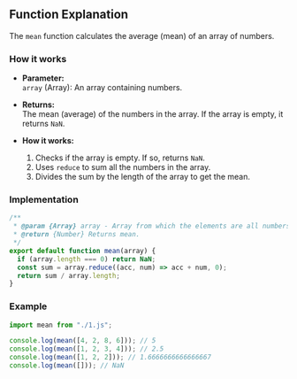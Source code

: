 ## Function Explanation

The `mean` function calculates the average (mean) of an array of numbers.

### How it works

- **Parameter:**  
  `array` (Array): An array containing numbers.

- **Returns:**  
  The mean (average) of the numbers in the array. If the array is empty, it
  returns `NaN`.

- **How it works:**
  1. Checks if the array is empty. If so, returns `NaN`.
  2. Uses `reduce` to sum all the numbers in the array.
  3. Divides the sum by the length of the array to get the mean.

### Implementation

```js
/**
 * @param {Array} array - Array from which the elements are all numbers.
 * @return {Number} Returns mean.
 */
export default function mean(array) {
  if (array.length === 0) return NaN;
  const sum = array.reduce((acc, num) => acc + num, 0);
  return sum / array.length;
}
```

### Example

```javascript
import mean from "./1.js";

console.log(mean([4, 2, 8, 6])); // 5
console.log(mean([1, 2, 3, 4])); // 2.5
console.log(mean([1, 2, 2])); // 1.6666666666666667
console.log(mean([])); // NaN
```
